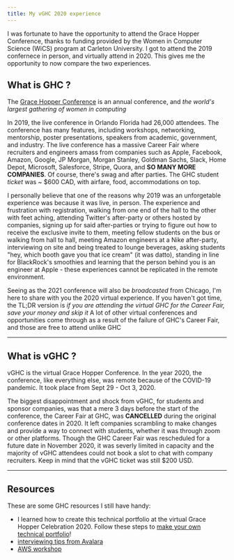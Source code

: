 ```yaml
---
title: My vGHC 2020 experience
---
```


I was fortunate to have the opportunity to attend the Grace Hopper Conference, thanks to funding provided by the Women in Computer Science (WiCS) program at Carleton University. I got to attend the 2019 confernece in person, and virtually attend in 2020. This gives me the opportunity to now compare the two experiences. 


What is GHC ?
---
The [Grace Hopper Conference](https://ghc.anitab.org/) is an annual conference, and _the world's largest gathering of women in computing_

In 2019, the live conference in Orlando Florida had 26,000 attendees. The conference has many features, including workshops, networking, mentorship, poster presentations, speakers from academic, government, and industry. The live conference has a massive Career Fair where recruiters and engineers amass from companies such as Apple, Facebook, Amazon, Google, JP Morgan, Morgan Stanley, Goldman Sachs, Slack, Home Depot, Microsoft, Salesforce, Stripe, Quora, and **SO MANY MORE COMPANIES**. Of course, there's swag and after parties. The GHC student _ticket_ was ~ $600 CAD, with airfare, food, accommodations on top. 

I personally believe that one of the reasons why 2019 was an unforgetable experience was because it was live, in person. The experience and frustration with registration, walking from one end of the hall to the other with feet aching, attending Twitter's after-party or others hosted by companies, signing up for said after-parties or trying to figure out how to receive the exclusive invite to them, meeting fellow students on the bus or walking from hall to hall, meeting Amazon engineers at a Nike after-party, interviewing on site and being treated to lounge beverages, asking students "hey, which booth gave you that ice cream" (it was datto), standing in line for BlackRock's smoothies and learning that the person behind you is an engineer at Apple - these experiences cannot be replicated in the remote environment. 

Seeing as the 2021 conference will also be _broadcasted_ from Chicago, I'm here to share with you the 2020 virtual experience. If you haven't got time, the TL;DR version is *if you are attending the virtual GHC for the Career Fair, save your money and skip it* A lot of other virtual conferences and opportunities come through as a result of the failure of GHC's Career Fair, and those are free to attend unlike GHC

---
What is vGHC ? 
---
vGHC is the virtual Grace Hopper Conference. In the year 2020, the conference, like everything else, was remote because of the COVID-19 pandemic. It took place from Sept 29 - Oct 3, 2020. 

The biggest disappointment and shock from vGHC, for students and sponsor companies, was that a mere 3 days before the start of the conference, the Career Fair at GHC, was **CANCELLED** during the original conference dates in 2020. It left companies scrambling to make changes and provide a way to connect with students, whether it was through zoom or other platforms. Though the GHC Career Fair was rescheduled for a future date in November 2020, it was severly limited in capacity and the majority of vGHC attendees could not book a slot to chat with company recruiters. Keep in mind that the vGHC ticket was still $200 USD. 




---
Resources 
---

These are some GHC resources I still have handy:
- I learned how to create this technical portfolio at the virtual Grace Hopper Celebration 2020. Follow these steps to [make your own technical portfolio](https://github.com/joatmon08/tech-portfolio)!
- [interviewing tips from Avalara](bit.ly/technical-whiteboard)
- [AWS workshop](https://github.com/uttarashekar/ghc_2020_aws_workshop)
